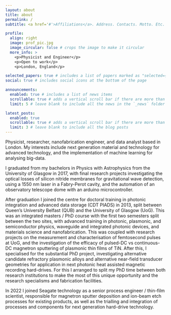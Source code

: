 ```yaml
---
layout: about
title: about
permalink: /
subtitle: <a href='#'>Affiliations</a>. Address. Contacts. Motto. Etc.

profile:
  align: right
  image: prof_pic.jpg
  image_circular: false # crops the image to make it circular
  more_info: >
    <p>Physicist and Engineer</p>
    <p>Open to work</p>
    <p>London, England</p>

selected_papers: true # includes a list of papers marked as "selected={true}"
social: true # includes social icons at the bottom of the page

announcements:
  enabled: true # includes a list of news items
  scrollable: true # adds a vertical scroll bar if there are more than 3 news items
  limit: 5 # leave blank to include all the news in the `_news` folder

latest_posts:
  enabled: true
  scrollable: true # adds a vertical scroll bar if there are more than 3 new posts items
  limit: 3 # leave blank to include all the blog posts
---
```

Physicist, researcher, nanofabrication engineer, and data analyst based in London. My interests include next generation material and technology for advanced technology, and the implementation of machine learning for analysing big-data.​

I graduated from my bachelors in Physics with Astrophysics from the University of Glasgow in 2017, with final research projects investigating the optical losses of silicon nitride membranes for gravitational wave detection, using a 1550 nm laser in a Fabry-Perot cavity, and the automation of an observatory telescope dome with an arduino microcontroller.​

After graduation I joined the centre for doctoral training in photonic integration and advanced data storage (CDT PIADS) in 2013, split between Queen’s University Belfast (QUB) and the University of Glasgow (UoG). ​This was an integrated masters / PhD course with the first two semesters split between the two sites, with advanced training in photonic, plasmonic, and semiconductor physics, waveguide and integrated photonic devices, and materials science and nanofabrication. This was coupled with research projects on the measurement and characterisation of femtosecond pulses at UoG,  and the investigation of the efficacy of pulsed-DC vs continuous-DC magnetron sputtering of plasmonic thin films of TiN. After this, I specialised for the substantial PhD project, investigating alternative candidate refractory plasmonic alloys and alternative near-field transducer geometries for application in next photonic heat assisted magnetic recording hard-drives. For this I arranged to split my PhD time between both research institutions to make the most of this unique opportunity and the research specialisms and fabrication facilities.​

In 2022 I joined Seagate technology as a senior process engineer / thin-film scientist​, responsible for magnetron sputter deposition and ion-beam etch processes for existing products, as well as the trialling and integration of processes and components for next generation hard-drive technology.
